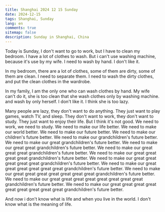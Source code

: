 ```yaml
---
title: Shanghai 2024 12 15 Sunday
date: 2024-12-15
tags: Shanghai, Sunday
lang: en
comments: true
sitemap: false
description: Sunday in Shanghai, China
---
```


Today is Sunday, I don't want to go to work, but I have to clean my bedroom. I have a lot of clothes to wash. But i can't use washing machine, because it's use by my wife. I need to wash by hand. I don't like it. 

In my bedroom, there are a lot of clothes, some of them are dirty, some of them are clean. I need to separate them. I need to wash the dirty clothes, and put the clean clothes in the wardrobe.

In my family, I am the only one who can wash clothes by hand. My wife can't do it, she is too clean that she wash clothes only by washing machine. and wash by only herself. I don't like it. I think she is too lazy. 

Many people are lazy, they don't want to do anything. They just want to play games, watch TV, and sleep. They don't want to work, they don't want to study. They just want to enjoy their life. But I think it's not good. We need to work, we need to study. We need to make our life better. We need to make our world better. We need to make our future better. We need to make our children's future better. We need to make our grandchildren's future better. We need to make our great grandchildren's future better. We need to make our great great grandchildren's future better. We need to make our great great great grandchildren's future better. We need to make our great great great great grandchildren's future better. We need to make our great great great great great grandchildren's future better. We need to make our great great great great great great grandchildren's future better. We need to make our great great great great great great great grandchildren's future better. We need to make our great great great great great great great great grandchildren's future better. We need to make our great great great great great great great great great grandchildren's future better. 

And now i don't know what is life and when you live in the world. I don't know what is the meaning of life. 
